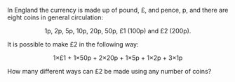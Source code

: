 In England the currency is made up of pound, £, and pence, p, and there are eight coins in general circulation:

<center>1p, 2p, 5p, 10p, 20p, 50p, £1 (100p) and £2 (200p).</center>

It is possible to make £2 in the following way:

<center>1×£1 + 1×50p + 2×20p + 1×5p + 1×2p + 3×1p</center>

How many different ways can £2 be made using any number of coins?
